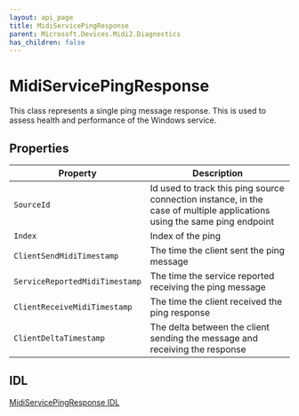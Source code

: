 ```yaml
---
layout: api_page
title: MidiServicePingResponse
parent: Microsoft.Devices.Midi2.Diagnostics
has_children: false
---
```

# MidiServicePingResponse

This class represents a single ping message response. This is used to assess health and performance of the Windows service.

## Properties

| Property | Description |
|---|---|
| `SourceId` | Id used to track this ping source connection instance, in the case of multiple applications using the same ping endpoint |
| `Index` | Index of the ping |
| `ClientSendMidiTimestamp` | The time the client sent the ping message |
| `ServiceReportedMidiTimestamp` | The time the service reported receiving the ping message |
| `ClientReceiveMidiTimestamp` | The time the client received the ping response |
| `ClientDeltaTimestamp` | The delta between the client sending the message and receiving the response |

## IDL

[MidiServicePingResponse IDL](https://github.com/microsoft/MIDI/blob/main/src/api/Client/Midi2Client/MidiServicePingResponse.idl)


